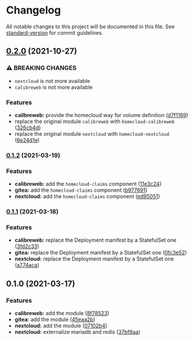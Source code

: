 # Changelog

All notable changes to this project will be documented in this file. See [standard-version](https://github.com/conventional-changelog/standard-version) for commit guidelines.

## [0.2.0](https://github.com/tmorin/homecloud-kustomize/compare/v0.1.2...v0.2.0) (2021-10-27)


### ⚠ BREAKING CHANGES

* `nextcloud` is not more available
* `calibreweb` is not more available

### Features

* **cailbreweb:** provide the homecloud way for volume definition ([d7f1169](https://github.com/tmorin/homecloud-kustomize/commit/d7f11695ded475b8c3bd3ab9d4bf28a9c39bd108))
* replace the original module `calibreweb` with `homecloud-calibreweb` ([326cb4d](https://github.com/tmorin/homecloud-kustomize/commit/326cb4debdc2e1f0ad69d728d0c84eea02ce7251))
* replace the original module `nextcloud` with `homecloud-nextcloud` ([6e24d1e](https://github.com/tmorin/homecloud-kustomize/commit/6e24d1ebcaabe45118997afd9d40a959d5d34c4b))

### [0.1.2](https://github.com/tmorin/homecloud-kustomize/compare/v0.1.1...v0.1.2) (2021-03-19)


### Features

* **calibreweb:** add the `homecloud-claims` component ([11e3c24](https://github.com/tmorin/homecloud-kustomize/commit/11e3c240925214869a50e84051ea447532d9eac3))
* **gitea:** add the `homecloud-claims` component ([b977691](https://github.com/tmorin/homecloud-kustomize/commit/b9776912860c86a54fe809730672cfed64c43db0))
* **nextcloud:** add the `homecloud-claims` component ([ed95051](https://github.com/tmorin/homecloud-kustomize/commit/ed95051f89e8d34e0ef63bdf10940664f26b4cdc))

### [0.1.1](https://github.com/tmorin/homecloud-kustomize/compare/v0.1.0...v0.1.1) (2021-03-18)


### Features

* **calibreweb:** replace the Deployment manifest by a StatefulSet one ([3fd2c33](https://github.com/tmorin/homecloud-kustomize/commit/3fd2c336dee2b39673ae178ddae2cb096e735fbc))
* **gitea:** replace the Deployment manifest by a StatefulSet one ([0fc3e52](https://github.com/tmorin/homecloud-kustomize/commit/0fc3e52aed1a5e8f022c7e45c97a1467074c8d25))
* **nextcloud:** replace the Deployment manifest by a StatefulSet one ([a774aca](https://github.com/tmorin/homecloud-kustomize/commit/a774aca44e73df8787050e88fbbf79e81809ce32))

## 0.1.0 (2021-03-17)


### Features

* **calibreweb:** add the module ([8f78523](https://github.com/tmorin/homecloud-kustomize/commit/8f78523b95f6d2332ea0e713ad5ec494e45ad08d))
* **gitea:** add the module ([45eaa2b](https://github.com/tmorin/homecloud-kustomize/commit/45eaa2bee8a0336bc9873a3f323b019165564498))
* **nextcloud:** add the module ([07102b4](https://github.com/tmorin/homecloud-kustomize/commit/07102b45ed4bbcb19a96377b7932079b5552e29c))
* **nextcloud:** externalize mariadb and redis ([37bf8aa](https://github.com/tmorin/homecloud-kustomize/commit/37bf8aa6dbce744338ffe697cdf12c16440f68bc))

